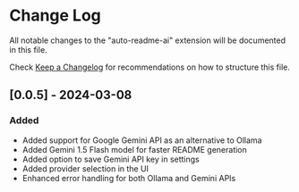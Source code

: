 # Change Log

All notable changes to the "auto-readme-ai" extension will be documented in this file.

Check [Keep a Changelog](http://keepachangelog.com/) for recommendations on how to structure this file.

## [0.0.5] - 2024-03-08

### Added
- Added support for Google Gemini API as an alternative to Ollama
- Added Gemini 1.5 Flash model for faster README generation
- Added option to save Gemini API key in settings
- Added provider selection in the UI
- Enhanced error handling for both Ollama and Gemini APIs

